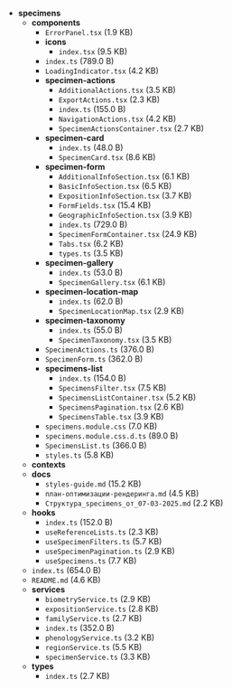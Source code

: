 - **specimens**
  - **components**
    - `ErrorPanel.tsx` (1.9 KB)
    - **icons**
      - `index.tsx` (9.5 KB)
    - `index.ts` (789.0 B)
    - `LoadingIndicator.tsx` (4.2 KB)
    - **specimen-actions**
      - `AdditionalActions.tsx` (3.5 KB)
      - `ExportActions.tsx` (2.3 KB)
      - `index.ts` (155.0 B)
      - `NavigationActions.tsx` (4.2 KB)
      - `SpecimenActionsContainer.tsx` (2.7 KB)
    - **specimen-card**
      - `index.ts` (48.0 B)
      - `SpecimenCard.tsx` (8.6 KB)
    - **specimen-form**
      - `AdditionalInfoSection.tsx` (6.1 KB)
      - `BasicInfoSection.tsx` (6.5 KB)
      - `ExpositionInfoSection.tsx` (3.7 KB)
      - `FormFields.tsx` (15.4 KB)
      - `GeographicInfoSection.tsx` (3.9 KB)
      - `index.ts` (729.0 B)
      - `SpecimenFormContainer.tsx` (24.9 KB)
      - `Tabs.tsx` (6.2 KB)
      - `types.ts` (3.5 KB)
    - **specimen-gallery**
      - `index.ts` (53.0 B)
      - `SpecimenGallery.tsx` (6.1 KB)
    - **specimen-location-map**
      - `index.ts` (62.0 B)
      - `SpecimenLocationMap.tsx` (2.9 KB)
    - **specimen-taxonomy**
      - `index.ts` (55.0 B)
      - `SpecimenTaxonomy.tsx` (3.5 KB)
    - `SpecimenActions.ts` (376.0 B)
    - `SpecimenForm.ts` (362.0 B)
    - **specimens-list**
      - `index.ts` (154.0 B)
      - `SpecimensFilter.tsx` (7.5 KB)
      - `SpecimensListContainer.tsx` (5.2 KB)
      - `SpecimensPagination.tsx` (2.6 KB)
      - `SpecimensTable.tsx` (3.9 KB)
    - `specimens.module.css` (7.0 KB)
    - `specimens.module.css.d.ts` (89.0 B)
    - `SpecimensList.ts` (366.0 B)
    - `styles.ts` (5.8 KB)
  - **contexts**
  - **docs**
    - `styles-guide.md` (15.2 KB)
    - `план-оптимизации-рендеринга.md` (4.5 KB)
    - `Структура_specimens_от_07-03-2025.md` (2.2 KB)
  - **hooks**
    - `index.ts` (152.0 B)
    - `useReferenceLists.ts` (2.3 KB)
    - `useSpecimenFilters.ts` (5.7 KB)
    - `useSpecimenPagination.ts` (2.9 KB)
    - `useSpecimens.ts` (7.7 KB)
  - `index.ts` (654.0 B)
  - `README.md` (4.6 KB)
  - **services**
    - `biometryService.ts` (2.9 KB)
    - `expositionService.ts` (2.8 KB)
    - `familyService.ts` (2.7 KB)
    - `index.ts` (352.0 B)
    - `phenologyService.ts` (3.2 KB)
    - `regionService.ts` (5.5 KB)
    - `specimenService.ts` (3.3 KB)
  - **types**
    - `index.ts` (2.7 KB)
